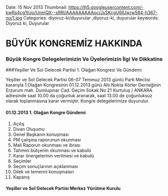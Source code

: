 Date: 15 Nov 2013
Thumbnail: https://lh5.googleusercontent.com/-kwRs4cg1tUo/UnmQX--s9RI/AAAAAAAAAoc/JsSKcgU6lUw/w584-h367-no/1.jpg
Categories: diyoruz-ki/duyurular ,diyoruz-ki, duyurular
keywords: Diyoruz ki, Duyurular

# BÜYÜK KONGREMİZ HAKKINDA

### Büyük Kongre Delegelerimizin Ve Üyelerimizin İlgi Ve Dikkatine

###Yeşiller Ve Sol Gelecek Partisi 1. Olağan Kongresi Ve Gündemi


Yeşiller ve Sol Gelecek Partisi 06-07 Temmuz 2013 günlü Parti Meclisi kararıyla 1.Olağan Kongresinin 01.12.2013 günü Altı Nokta Körler Derneğinin Erzurum mah. Dumlupınar Cad. Geçim Sokak No:21 Kurtuluş / ANKARA adresinde saat 10.00 da çoğunluk aranarak, saat 13.00 de çoğunluksuz olarak toplanmasına karar vermiştir. Kongre delegelerimize duyurulur.

#### 01.12.2013 1. Olağan Kongre Gündemi

1. Açılış
2. Divan Oluşumu
3. Genel Başkanın konuşması
4. PM çalışma raporunun okunması 
5. Mali Raporun okunması ve ibrası
6. Tahmini bütçenin okunması ve kabulü
7. Karar önergelerinin verilmesi ve kabulü
8. Seçimler
9. Seçim sonuçlarının açıklanması
10. Dilek ve temenni konuşmaları
11. Kapanış


#### Yeşiller ve Sol Gelecek Partisi Merkez Yürütme Kurulu

